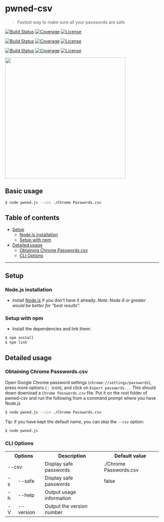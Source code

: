 # pwned-csv 

> Fastest way to make sure all your passwords are safe

[![Build Status](https://travis-ci.org/J-888/pwned-csv.svg?branch=master)](https://travis-ci.org/J-888/pwned-csv)
[![Coverage](https://img.shields.io/codecov/c/github/J-888/pwned-csv.svg?style=flat)](https://codecov.io/gh/J-888/pwned-csv)
[![License](https://img.shields.io/badge/license-MIT-blue.svg?style=flat)](LICENSE.txt)
<!--[![License](https://img.shields.io/github/license/J-888/pwned-csv.svg?style=flat)](LICENSE.txt)-->

[![Build Status](https://img.shields.io/travis/J-888/pwned-csv.svg?style=flat-square)](https://travis-ci.org/J-888/pwned-csv)
[![Coverage](https://img.shields.io/codecov/c/github/J-888/pwned-csv.svg?style=flat-square)](https://codecov.io/gh/J-888/pwned-csv)
[![License](https://img.shields.io/badge/license-MIT-blue.svg?style=flat-square)](LICENSE.txt)
<!--[![License](https://img.shields.io/github/license/J-888/pwned-csv.svg?style=flat-square)](LICENSE.txt)-->

[![Build Status](https://img.shields.io/travis/J-888/pwned-csv.svg?style=for-the-badge)](https://travis-ci.org/J-888/pwned-csv)
[![Coverage](https://img.shields.io/codecov/c/github/J-888/pwned-csv.svg?style=for-the-badge)](https://codecov.io/gh/J-888/pwned-csv)
[![License](https://img.shields.io/badge/license-MIT-blue.svg?style=for-the-badge)](LICENSE.txt)
<!--[![License](https://img.shields.io/github/license/J-888/pwned-csv.svg?style=for-the-badge)](LICENSE.txt)-->

<img src="https://i.imgur.com/PV8ZIJr.png" width="394">

## Basic usage

```bash
$ node pwned.js --csv ./Chrome Passwords.csv
```

## Table of contents

- [Setup](#setup)
  * [Node.js installation](#nodejs-installation)
  * [Setup with npm](#setup-with-npm)
- [Detailed usage](#detailed-usage)
  * [Obtaining Chrome Passwords.csv](#obtaining-chrome-passwordscsv)
  * [CLI Options](#cli-options)

---

## Setup

### Node.js installation

* Install [Node.js](https://nodejs.org/) if you don't have it already.
  *Note: Node 6 or greater would be better for "best results".*

### Setup with npm

* Install the dependencies and link them:

 ```bash
$ npm install
$ npm link
```

## Detailed usage
 
### Obtaining Chrome Passwords.csv

Open Google Chrome password settings (`chrome://settings/passwords`), press more options (`⋮` icon), and click on `Export passwords...` This should down download a `Chrome Passwords.csv` file. Put it on the root folder of pwned-csv and run the following from a command prompt where you have Node.js
 ```bash
$ node pwned.js --csv ./Chrome Passwords.csv
```
Tip: if you have kept the default name, you can skip the `--csv` option:
 ```bash
$ node pwned.js
```
### CLI Options

<!---
| Options  |                  | Description                     | Default value          |
|:--------:|:---------------- | ------------------------------- | ---------------------- |
|          | --csv <csv file> | Read passwords from a .csv file | ./Chrome Passwords.csv |
| -s       | --safe           | Display safe passwords          | false                  |
| -h       | --help           | Output usage information        |                        |
| -V       | --version        | Output the version number       |                        |
--->

<table>
<th colspan=2>Options<th>Description<th>Default value
<tr>
<td colspan=2>--csv <csv file><td>Display safe passwords<td>./Chrome Passwords.csv
<tr>
<td>-s<td>--safe<td>Display safe passwords<td>false
<tr>
<td>-h<td>--help<td>Output usage information<td>
<tr>
<td>-V<td>--version<td>Output the version number<td>
</table>
